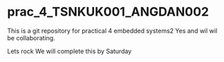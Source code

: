 # prac_4_TSNKUK001_ANGDAN002
This is a git repository for practical 4 embedded systems2
Yes and wil wil be collaborating. 

Lets rock
We will complete this by Saturday
